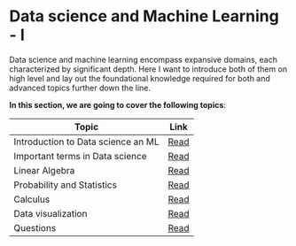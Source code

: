 # Data science and Machine Learning - I

Data science and machine learning encompass expansive domains, each characterized by significant depth. Here I want to introduce both of them on high level and lay out the foundational knowledge required for both and advanced topics further down the line.

**In this section, we are going to cover the following topics**:

| Topic                              | Link                               |
| ---------------------------------- | ---------------------------------- |
| Introduction to Data science an ML | [Read](./Introduction.md)          |
| Important terms in Data science    | [Read](./Buzz_words.md)            |
| Linear Algebra                     | [Read](./Linear_algebra.md)        |
| Probability and Statistics         | [Read](./Probability_and_statistics_Introduction.md) |
| Calculus                           | [Read](./Calculus.md)              |
| Data visualization                 | [Read](./Data_visualization.md)    |
| Questions                          | [Read](./Questions.md)             |
